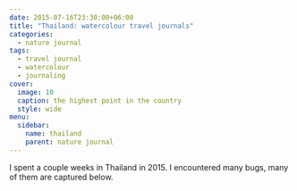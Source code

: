 ```yaml
---
date: 2015-07-16T23:30:00+06:00
title: "Thailand: watercolour travel journals"
categories:
  - nature journal
tags:
  - travel journal
  - watercolour
  - journaling
cover:
  image: 10
  caption: the highest point in the country
  style: wide
menu:
  sidebar:
    name: thailand
    parent: nature journal
---
```


I spent a couple weeks in Thailand in 2015. I encountered many bugs, many of them are captured below.
